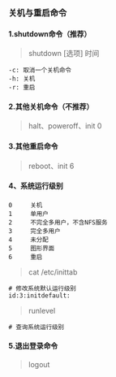 ### 关机与重启命令

#### 1.shutdown命令（推荐）
> shutdown [选项] 时间

```
-c: 取消一个关机命令
-h: 关机
-r: 重启
```
#### 2.其他关机命令（不推荐）
> halt、poweroff、init 0

#### 3.其他重启命令
> reboot、init 6

#### 4、系统运行级别
```
0     关机
1     单用户
2     不完全多用户，不含NFS服务
3     完全多用户
4     未分配
5     图形界面
6     重启
```
> cat /etc/inittab

```
# 修改系统默认运行级别
id:3:initdefault:
```
> runlevel

```
# 查询系统运行级别
```
#### 5.退出登录命令
> logout